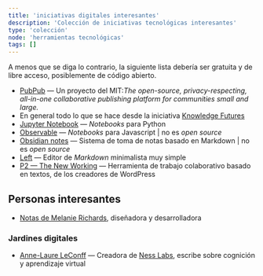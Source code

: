```yaml
---
title: 'iniciativas digitales interesantes'
description: 'Colección de iniciativas tecnológicas interesantes'
type: 'colección'
node: 'herramientas tecnológicas'
tags: []
---
```


A menos que se diga lo contrario, la siguiente lista debería ser gratuita y de libre acceso, posiblemente de código abierto.
- [PubPub](https://www.pubpub.org/) — Un proyecto del MIT:*The open-source, privacy-respecting, all-in-one collaborative publishing platform for communities small and large.*
- En general todo lo que se hace desde la iniciativa [Knowledge Futures](https://www.knowledgefutures.org/)
- [Jupyter Notebook](https://jupyter.org/) — *Notebooks* para Python 
- [Observable](https://observablehq.com/) — *Notebooks* para Javascript | no es *open source*
- [Obsidian notes](https://obsidian.md/) — Sistema de toma de notas basado en Markdown | no es *open source*
- [Left](https://hundredrabbits.itch.io/left) — Editor de *Markdown* minimalista muy simple
- [P2 — The New Working](https://wordpress.com/p2/) — Herramienta de trabajo colaborativo basado en textos, de los creadores de WordPress

## Personas interesantes

- [Notas de Melanie Richards](https://highlights.melanie-richards.com), diseñadora y desarrolladora

### Jardines digitales

- [Anne-Laure LeConff](https://www.mentalnodes.com) — Creadora de [Ness Labs](https://nesslabs.com/), escribe sobre cognición y aprendizaje virtual 
